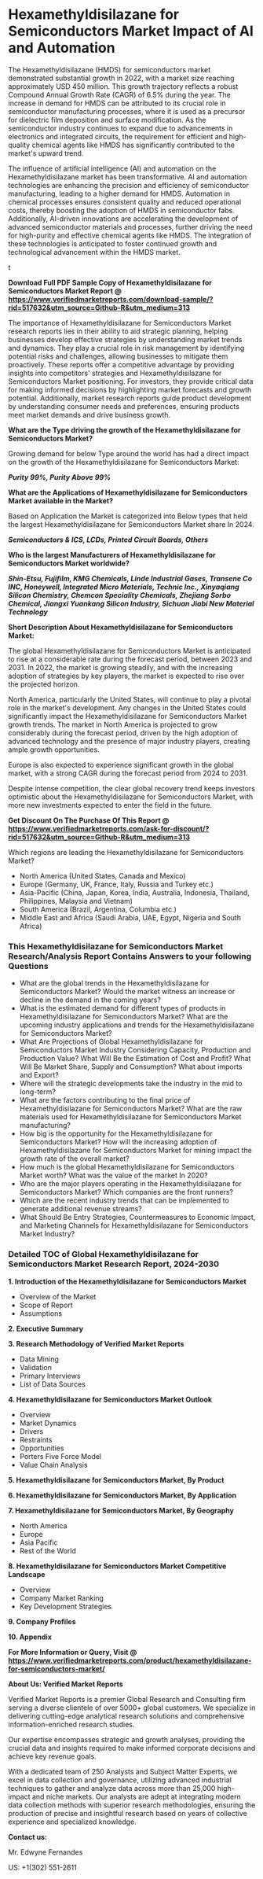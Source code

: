 <meta name="title" content="Global  Hexamethyldisilazane for Semiconductors Market Impact of AI and Automation"><meta name="description" content="  The Hexamethyldisilazane (HMDS) for semiconductors market demonstrated substantial growth in 2022, with a market size reaching approximately USD 450 million. This gr"><meta name="title" content=" Hexamethyldisilazane for Semiconductors Market Size, Share, Scope, Trends, Growth, Opportunities, Analysis, Forecast"> <h1>Hexamethyldisilazane for Semiconductors Market Impact of AI and Automation</h1> <p>The Hexamethyldisilazane (HMDS) for semiconductors market demonstrated substantial growth in 2022, with a market size reaching approximately USD 450 million. This growth trajectory reflects a robust Compound Annual Growth Rate (CAGR) of 6.5% during the year. The increase in demand for HMDS can be attributed to its crucial role in semiconductor manufacturing processes, where it is used as a precursor for dielectric film deposition and surface modification. As the semiconductor industry continues to expand due to advancements in electronics and integrated circuits, the requirement for efficient and high-quality chemical agents like HMDS has significantly contributed to the market's upward trend.</p> <p>The influence of artificial intelligence (AI) and automation on the Hexamethyldisilazane market has been transformative. AI and automation technologies are enhancing the precision and efficiency of semiconductor manufacturing, leading to a higher demand for HMDS. Automation in chemical processes ensures consistent quality and reduced operational costs, thereby boosting the adoption of HMDS in semiconductor fabs. Additionally, AI-driven innovations are accelerating the development of advanced semiconductor materials and processes, further driving the need for high-purity and effective chemical agents like HMDS. The integration of these technologies is anticipated to foster continued growth and technological advancement within the HMDS market.</p> t</p><p id="" class=""><strong>Download Full PDF Sample Copy of Hexamethyldisilazane for Semiconductors Market Report @ <a href="https://www.verifiedmarketreports.com/download-sample/?rid=517632&utm_source=Github-R&utm_medium=313" target="_blank">https://www.verifiedmarketreports.com/download-sample/?rid=517632&utm_source=Github-R&utm_medium=313</a></strong></p><p>The importance of&nbsp;Hexamethyldisilazane for Semiconductors Market research reports lies in their ability to aid strategic planning, helping businesses develop effective strategies by understanding market trends and dynamics. They play a crucial role in risk management by identifying potential risks and challenges, allowing businesses to mitigate them proactively. These reports offer a competitive advantage by providing insights into competitors' strategies and Hexamethyldisilazane for Semiconductors Market positioning. For investors, they provide critical data for making informed decisions by highlighting market forecasts and growth potential. Additionally, market research reports guide product development by understanding consumer needs and preferences, ensuring products meet market demands and drive business growth.</p><p><strong>What are the&nbsp;Type driving the growth of the Hexamethyldisilazane for Semiconductors Market?</strong></p><p id="" class="">Growing demand for below Type around the world has had a direct impact on the growth of the Hexamethyldisilazane for Semiconductors Market:</p><em><strong>Purity 99%, Purity Above 99%</strong></em></p><strong>What are the&nbsp;Applications&nbsp;of Hexamethyldisilazane for Semiconductors Market available in the Market?</strong></p><p id="" class="">Based on Application the Market is categorized into Below types that held the largest Hexamethyldisilazane for Semiconductors Market share In 2024.</p><em><strong>Semiconductors & ICS, LCDs, Printed Circuit Boards, Others</strong></em></p><strong>Who is the largest Manufacturers of Hexamethyldisilazane for Semiconductors Market worldwide?</strong></p><p><em><strong>Shin-Etsu, Fujifilm, KMG Chemicals, Linde Industrial Gases, Transene Co INC, Honeywell, Integrated Micro Materials, Technic Inc., Xinyaqiang Silicon Chemistry, Chemcon Speciality Chemicals, Zhejiang Sorbo Chemical, Jiangxi Yuankang Silicon Industry, Sichuan Jiabi New Material Technology</strong></em></p><p id="" class=""><strong>Short Description About Hexamethyldisilazane for Semiconductors Market:</strong></p><p>The global Hexamethyldisilazane for Semiconductors Market is anticipated to rise at a considerable rate during the forecast period, between 2023 and 2031. In 2022, the market is growing steadily, and with the increasing adoption of strategies by key players, the market is expected to rise over the projected horizon.</p><p>North America, particularly the United States, will continue to play a pivotal role in the market's development. Any changes in the United States could significantly impact the Hexamethyldisilazane for Semiconductors Market growth trends. The market in North America is projected to grow considerably during the forecast period, driven by the high adoption of advanced technology and the presence of major industry players, creating ample growth opportunities.</p><p>Europe is also expected to experience significant growth in the global market, with a strong CAGR during the forecast period from 2024 to 2031.</p><p>Despite intense competition, the clear global recovery trend keeps investors optimistic about the Hexamethyldisilazane for Semiconductors Market, with more new investments expected to enter the field in the future.</p><p id="" class=""><strong>Get Discount On The Purchase Of This Report @ <a href="https://www.verifiedmarketreports.com/ask-for-discount/?rid=517632&utm_source=Github-R&utm_medium=313" target="_blank">https://www.verifiedmarketreports.com/ask-for-discount/?rid=517632&utm_source=Github-R&utm_medium=313</a></strong></p>Which regions are leading the Hexamethyldisilazane for Semiconductors Market?</p><ul><li>North America (United States, Canada and Mexico)</li><li>Europe (Germany, UK, France, Italy, Russia and Turkey etc.)</li><li>Asia-Pacific (China, Japan, Korea, India, Australia, Indonesia, Thailand, Philippines, Malaysia and Vietnam)</li><li>South America (Brazil, Argentina, Columbia etc.)</li><li>Middle East and Africa (Saudi Arabia, UAE, Egypt, Nigeria and South Africa)</li></ul><h3 id="" class="">This Hexamethyldisilazane for Semiconductors Market Research/Analysis Report Contains Answers to your following Questions</h3><ul><li>What are the global trends in the Hexamethyldisilazane for Semiconductors Market? Would the market witness an increase or decline in the demand in the coming years?</li><li>What is the estimated demand for different types of products in Hexamethyldisilazane for Semiconductors Market? What are the upcoming industry applications and trends for the Hexamethyldisilazane for Semiconductors Market?</li><li>What Are Projections of Global Hexamethyldisilazane for Semiconductors Market Industry Considering Capacity, Production and Production Value? What Will Be the Estimation of Cost and Profit? What Will Be Market Share, Supply and Consumption? What about imports and Export?</li><li>Where will the strategic developments take the industry in the mid to long-term?</li><li>What are the factors contributing to the final price of Hexamethyldisilazane for Semiconductors Market? What are the raw materials used for Hexamethyldisilazane for Semiconductors Market manufacturing?</li><li>How big is the opportunity for the Hexamethyldisilazane for Semiconductors Market? How will the increasing adoption of Hexamethyldisilazane for Semiconductors Market for mining impact the growth rate of the overall market?</li><li>How much is the global Hexamethyldisilazane for Semiconductors Market worth? What was the value of the market In 2020?</li><li>Who are the major players operating in the Hexamethyldisilazane for Semiconductors Market? Which companies are the front runners?</li><li>Which are the recent industry trends that can be implemented to generate additional revenue streams?</li><li>What Should Be Entry Strategies, Countermeasures to Economic Impact, and Marketing Channels for Hexamethyldisilazane for Semiconductors Market Industry?</li></ul><h3 id="" class="">Detailed TOC of Global Hexamethyldisilazane for Semiconductors Market Research Report, 2024-2030</h3><p id="" class=""><strong>1. Introduction of the Hexamethyldisilazane for Semiconductors Market</strong></p><ul><li>Overview of the Market</li><li>Scope of Report</li><li>Assumptions</li></ul><p id="" class=""><strong>2. Executive Summary</strong></p><p id="" class=""><strong>3. Research Methodology of Verified Market Reports</strong></p><ul><li>Data Mining</li><li>Validation</li><li>Primary Interviews</li><li>List of Data Sources</li></ul><p id="" class=""><strong>4. Hexamethyldisilazane for Semiconductors Market Outlook</strong></p><ul><li>Overview</li><li>Market Dynamics</li><li>Drivers</li><li>Restraints</li><li>Opportunities</li><li>Porters Five Force Model</li><li>Value Chain Analysis</li></ul><p id="" class=""><strong>5. Hexamethyldisilazane for Semiconductors Market, By Product</strong></p><p id="" class=""><strong>6. Hexamethyldisilazane for Semiconductors Market, By Application</strong></p><p id="" class=""><strong>7. Hexamethyldisilazane for Semiconductors Market, By Geography</strong></p><ul><li>North America</li><li>Europe</li><li>Asia Pacific</li><li>Rest of the World</li></ul><p id="" class=""><strong>8. Hexamethyldisilazane for Semiconductors Market Competitive Landscape</strong></p><ul><li>Overview</li><li>Company Market Ranking</li><li>Key Development Strategies</li></ul><p id="" class=""><strong>9. Company Profiles</strong></p><p id="" class=""><strong>10. Appendix</strong></p><p id="" class=""><strong>For More Information or Query, Visit @ <a href="https://www.verifiedmarketreports.com/product/hexamethyldisilazane-for-semiconductors-market/" target="_blank">https://www.verifiedmarketreports.com/product/hexamethyldisilazane-for-semiconductors-market/</a></strong></p><p id="" class=""><strong>About Us: Verified Market Reports</strong></p><p id="" class="">Verified Market Reports is a premier Global Research and Consulting firm serving a diverse clientele of over 5000+ global customers. We specialize in delivering cutting-edge analytical research solutions and comprehensive information-enriched research studies.</p><p id="" class="">Our expertise encompasses strategic and growth analyses, providing the crucial data and insights required to make informed corporate decisions and achieve key revenue goals.</p><p id="" class="">With a dedicated team of 250 Analysts and Subject Matter Experts, we excel in data collection and governance, utilizing advanced industrial techniques to gather and analyze data across more than 25,000 high-impact and niche markets. Our analysts are adept at integrating modern data collection methods with superior research methodologies, ensuring the production of precise and insightful research based on years of collective experience and specialized knowledge.</p><p id="" class=""><strong>Contact us:</strong></p><p id="" class="">Mr. Edwyne Fernandes</p><p id="" class="">US: +1(302) 551-2611</p>